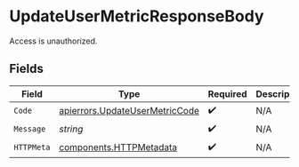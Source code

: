 # UpdateUserMetricResponseBody

Access is unauthorized.


## Fields

| Field                                                                            | Type                                                                             | Required                                                                         | Description                                                                      |
| -------------------------------------------------------------------------------- | -------------------------------------------------------------------------------- | -------------------------------------------------------------------------------- | -------------------------------------------------------------------------------- |
| `Code`                                                                           | [apierrors.UpdateUserMetricCode](../../models/apierrors/updateusermetriccode.md) | :heavy_check_mark:                                                               | N/A                                                                              |
| `Message`                                                                        | *string*                                                                         | :heavy_check_mark:                                                               | N/A                                                                              |
| `HTTPMeta`                                                                       | [components.HTTPMetadata](../../models/components/httpmetadata.md)               | :heavy_check_mark:                                                               | N/A                                                                              |